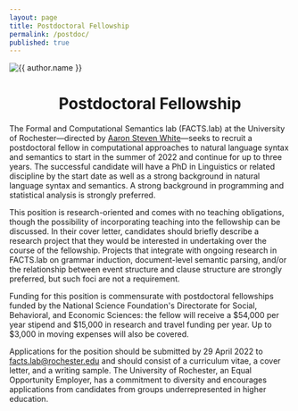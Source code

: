 ```yaml
---
layout: page
title: Postdoctoral Fellowship
permalink: /postdoc/
published: true
---
```


<img
    class="me"
    alt="{{ author.name }}"
    src="{{ site.author.photo | relative_url }}"
    srcset="{{ site.author.photo2x | relative_url }} 2x"
/>

<center><h1>Postdoctoral Fellowship</h1></center>

The Formal and Computational Semantics lab (FACTS.lab) at the University of Rochester—directed by [Aaron Steven White](http://aaronstevenwhite.io)—seeks to recruit a postdoctoral fellow in computational approaches to natural language syntax and semantics to start in the summer of 2022 and continue for up to three years. The successful candidate will have a PhD in Linguistics or related discipline by the start date as well as a strong background in natural language syntax and semantics. A strong background in programming and statistical analysis is strongly preferred. 

This position is research-oriented and comes with no teaching obligations, though the possibility of incorporating teaching into the fellowship can be discussed. In their cover letter, candidates should briefly describe a research project that they would be interested in undertaking over the course of the fellowship. Projects that integrate with ongoing research in FACTS.lab on grammar induction, document-level semantic parsing, and/or the relationship between event structure and clause structure are strongly preferred, but such foci are not a requirement. 

Funding for this position is commensurate with postdoctoral fellowships funded by the National Science Foundation's Directorate for Social, Behavioral, and Economic Sciences: the fellow will receive a $54,000 per year stipend and $15,000 in research and travel funding per year. Up to $3,000 in moving expenses will also be covered.

Applications for the position should be submitted by 29 April 2022 to [facts.lab@rochester.edu](mailto:facts.lab@rochester.edu) and should consist of a curriculum vitae, a cover letter, and a writing sample. The University of Rochester, an Equal Opportunity Employer, has a commitment to diversity and encourages applications from candidates from groups underrepresented in higher education. 
